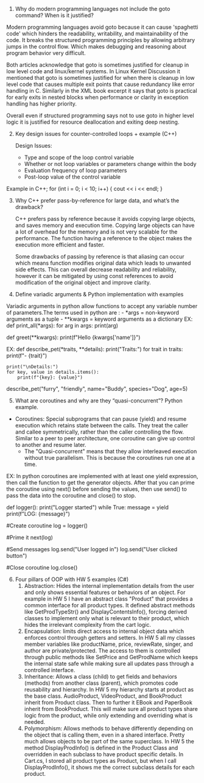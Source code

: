 1. Why do modern programming languages not include the goto command? When is it justified?
   
 Modern programming languages avoid goto because it can cause 'spaghetti code' which hinders the readability, writability, and maintainability of the code. It breaks the structured programming principles by allowing arbitrary jumps in the control flow. Which makes debugging and reasoning about program behavior very difficult.

 Both articles acknowledge that goto is sometimes justified for cleanup in low level code and linux/kernel systems. In Linux Kernel Discussion it mentioned that goto is sometimes justified for when there is cleanup in low level code that causes multiple exit points that cause redundancy like error handling in C. Similarly in the XML book excerpt it says that goto is practical for early exits in nested blocks when performance or clarity in exception handling has higher priority. 

 Overall even if structured programming says not to use goto in higher level logic it is justified for resource deallocation and exiting deep nesting. 

2. Key design issues for counter-controlled loops + example (C++)

   Design Issues:
   - Type and scope of the loop control variable
   - Whether or not loop variables or parameters change within the body
   - Evaluation frequency of loop parameters
   - Post-loop value of the control variable

Example in C++;
for (int i = 0; i < 10; i++) {
    cout << i << endl;
}

3. Why C++ prefer pass-by-reference for large data, and what’s the drawback?

   C++ prefers pass by reference because it avoids copying large objects, and saves memory and execution time. Copying large objects can have a lot of overhead for the memory and is not very scalable for the performance. The function having a reference to the object makes the execution more efficient and faster.

   Some drawbacks of passing by reference is that aliasing can occur which means function modifies original data which leads to unwanted side effects. This can overall decrease readability and reliability, however it can be mitigated by using const references to avoid modification of the original object and improve clarity.

4. Define variadic arguments & Python implementation with examples

  Variadic arguments in python allow functions to accept any variable number of parameters.The terms used in python are :
      - *args = non-keyword arguments as a tuple
      - **kwargs = keyword arguments as a dictionary
EX:
def print_all(*args):
    for arg in args:
        print(arg)

def greet(**kwargs):
    print(f"Hello {kwargs['name']}")

EX:
def describe_pet(*traits, **details):
    print("Traits:")
    for trait in traits:
        print(f"- {trait}")

    print("\nDetails:")
    for key, value in details.items():
        print(f"{key}: {value}")
        
describe_pet("furry", "friendly", name="Buddy", species="Dog", age=5)

5. What are coroutines and why are they “quasi-concurrent”? Python example.

- Coroutines: Special subprograms that can pause (yield) and resume execution which retains state between the calls. They treat the caller and callee symmetrically, rather than the caller controlling the flow. Similar to a peer to peer architecture, one coroutine can give up control to another and resume later.
  - The "Quasi-concurrent" means that they allow interleaved execution without true parallelism. This is because the coroutines run one at a time.

EX: In python coroutines are implemented with at least one yield expression, then call the function to get the generator objects. After that you can prime the coroutine using next() before sending the values, then use send() to pass the data into the coroutine and close() to stop. 

def logger():
    print("Logger started")
    while True:
        message = yield
        print(f"LOG: {message}")

#Create coroutine
log = logger()

#Prime it
next(log)

#Send messages
log.send("User logged in")
log.send("User clicked button")

#Close coroutine
log.close()

6. Four pillars of OOP with HW 5 examples (C#)
   1. Abstraction: Hides the internal implementation details from the user and only shows essential features or behaviors of an object. For example in HW 5 I have an abstract class "Product" that provides a common interface for all product types. It defined abstract methods like GetProdTypeStr() and DisplayContentsInfo(), forcing derived classes to implement only what is relevant to their product, which hides the irrelevant complexity from the cart logic.
   2. Encapsulation: limits direct access to internal object data which enforces control through getters and setters. In HW 5 all my classes member variables like productName, price, reviewRate, singer, and author are private/protected. The access to them is controlled through public methods like SetPrice and GetProdName which keeps the internal state safe while making sure all updates pass through a controlled interface.
   3. Inheritance: Allows a class (child) to get fields and behaviors (methods) from another class (parent), which promotes code reusability and hierarchy. In HW 5 my hierarchy starts at product as the base class. AudioProduct, VideoProduct, and BookProduct inherit from Product class. Then to further it EBook and PaperBook inherit from BookProduct. This will make sure all product types share logic from the product, while only extending and overriding what is needed.
   4. Polymorphism: Allows methods to behave differently depending on the object that is calling them, even in a shared interface. Pretty much allows objects to be part of the same superclass. In HW 5 the method DisplayProdInfo() is defined in the Product Class and overridden in each subclass to have product specific details. In Cart.cs, I stored all product types as Product, but when I call DisplayProdInfo(), it shows me the correct subclass details for each product. 



